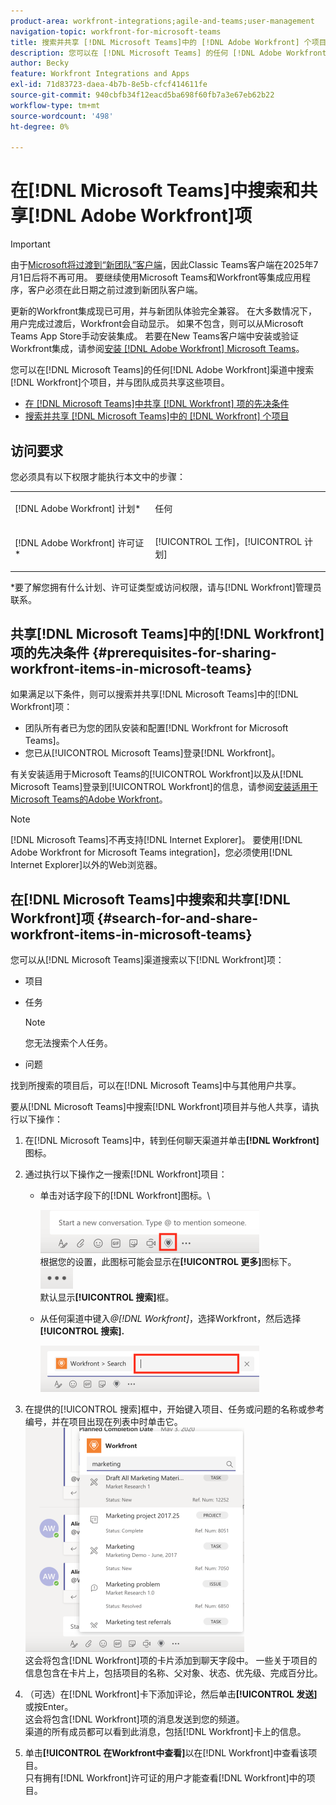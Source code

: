 ```yaml
---
product-area: workfront-integrations;agile-and-teams;user-management
navigation-topic: workfront-for-microsoft-teams
title: 搜索并共享 [!DNL Microsoft Teams]中的 [!DNL Adobe Workfront] 个项目
description: 您可以在 [!DNL Microsoft Teams] 的任何 [!DNL Adobe WorkfrontWorkfront] 渠道中搜索 [!DNL Workfront] 个项目，并与团队成员共享这些项目。
author: Becky
feature: Workfront Integrations and Apps
exl-id: 71d83723-daea-4b7b-8e5b-cfcf414611fe
source-git-commit: 940cbfb34f12eacd5ba698f60fb7a3e67eb62b22
workflow-type: tm+mt
source-wordcount: '498'
ht-degree: 0%

---
```


# 在[!DNL Microsoft Teams]中搜索和共享[!DNL Adobe Workfront]项

>[!IMPORTANT]
>
>由于[Microsoft将过渡到“新团队”客户端](https://learn.microsoft.com/en-us/microsoftteams/teams-classic-client-end-of-availability)，因此Classic Teams客户端在2025年7月1日后将不再可用。 要继续使用Microsoft Teams和Workfront等集成应用程序，客户必须在此日期之前过渡到新团队客户端。
>
>更新的Workfront集成现已可用，并与新团队体验完全兼容。 在大多数情况下，用户完成过渡后，Workfront会自动显示。 如果不包含，则可以从Microsoft Teams App Store手动安装集成。 若要在New Teams客户端中安装或验证Workfront集成，请参阅[安装 [!DNL Adobe Workfront] Microsoft Teams](/help/quicksilver/workfront-integrations-and-apps/using-workfront-with-microsoft-teams/install-workfront-ms-teams.md)。

您可以在[!DNL Microsoft Teams]的任何[!DNL Adobe Workfront]渠道中搜索[!DNL Workfront]个项目，并与团队成员共享这些项目。

* [在 [!DNL Microsoft Teams]中共享 [!DNL Workfront] 项的先决条件](#prerequisites-for-sharing-workfront-items-in-microsoft-teams-prerequisites-for-sharing-workfront-items-in-microsoft-teams)
* [搜索并共享 [!DNL Microsoft Teams]中的 [!DNL Workfront] 个项目](#search-for-and-share-adobe-workfront-items-in-microsoft-teams)

## 访问要求

您必须具有以下权限才能执行本文中的步骤：

<table style="table-layout:auto"> 
 <col> 
 <col> 
 <tbody> 
  <tr> 
   <td role="rowheader">[!DNL Adobe Workfront] 计划*</td> 
   <td> <p>任何</p> </td> 
  </tr> 
  <tr> 
   <td role="rowheader">[!DNL Adobe Workfront] 许可证*</td> 
   <td> <p>[!UICONTROL 工作]，[!UICONTROL 计划]</p> </td> 
  </tr> 
 </tbody> 
</table>

&#42;要了解您拥有什么计划、许可证类型或访问权限，请与[!DNL Workfront]管理员联系。

## 共享[!DNL Microsoft Teams]中的[!DNL Workfront]项的先决条件 {#prerequisites-for-sharing-workfront-items-in-microsoft-teams}

如果满足以下条件，则可以搜索并共享[!DNL Microsoft Teams]中的[!DNL Workfront]项：

* 团队所有者已为您的团队安装和配置[!DNL Workfront for Microsoft Teams]。
* 您已从[!UICONTROL Microsoft Teams]登录[!DNL Workfront]。

有关安装适用于Microsoft Teams的[!UICONTROL Workfront]以及从[!DNL Microsoft Teams]登录到[!UICONTROL Workfront]的信息，请参阅[安装适用于Microsoft Teams的Adobe Workfront](../../workfront-integrations-and-apps/using-workfront-with-microsoft-teams/install-workfront-ms-teams.md)。

>[!NOTE]
>
>[!DNL Microsoft Teams]不再支持[!DNL Internet Explorer]。 要使用[!DNL Adobe Workfront for Microsoft Teams integration]，您必须使用[!DNL Internet Explorer]以外的Web浏览器。


## 在[!DNL Microsoft Teams]中搜索和共享[!DNL Workfront]项 {#search-for-and-share-workfront-items-in-microsoft-teams}

您可以从[!DNL Microsoft Teams]渠道搜索以下[!DNL Workfront]项：

* 项目
* 任务

  >[!NOTE]
  >
  >您无法搜索个人任务。

* 问题

找到所搜索的项目后，可以在[!DNL Microsoft Teams]中与其他用户共享。

要从[!DNL Microsoft Teams]中搜索[!DNL Workfront]项目并与他人共享，请执行以下操作：

1. 在[!DNL Microsoft Teams]中，转到任何聊天渠道并单击&#x200B;**[!DNL Workfront]**&#x200B;图标。
1. 通过执行以下操作之一搜索[!DNL Workfront]项目：

   * 单击对话字段下的[!DNL Workfront]图标。\

     ![ms_teams_workfront_pinned_icon_highlight.png](assets/ms-teams-workfront-pinned-icon-highlight-350x69.png)\
      根据您的设置，此图标可能会显示在&#x200B;**[!UICONTROL 更多]**&#x200B;图标下。\
      ![more_icon.png](assets/more-icon-52x34.png)\
      默认显示&#x200B;**[!UICONTROL 搜索]**&#x200B;框。

   * 从任何渠道中键入&#x200B;*@[!DNL Workfront]*，选择Workfront，然后选择&#x200B;**[!UICONTROL 搜索].**

     ![ms_teams_search_from_command.png](assets/ms-teams-search-from-command-350x74.png)

1. 在提供的[!UICONTROL 搜索]框中，开始键入项目、任务或问题的名称或参考编号，并在项目出现在列表中时单击它。\
   ![ms_teams_searching_for_items.png](assets/ms-teams-searching-for-items-350x359.png)\
   这会将包含[!DNL Workfront]项的卡片添加到聊天字段中。 一些关于项目的信息包含在卡片上，包括项目的名称、父对象、状态、优先级、完成百分比。

1. （可选）在[!DNL Workfront]卡下添加评论，然后单击&#x200B;**[!UICONTROL 发送]**&#x200B;或按Enter。\
   这会将包含[!DNL Workfront]项的消息发送到您的频道。\
   渠道的所有成员都可以看到此消息，包括[!DNL Workfront]卡上的信息。

1. 单击&#x200B;**[!UICONTROL 在Workfront中查看]**&#x200B;以在[!DNL Workfront]中查看该项目。\
   只有拥有[!DNL Workfront]许可证的用户才能查看[!DNL Workfront]中的项目。
